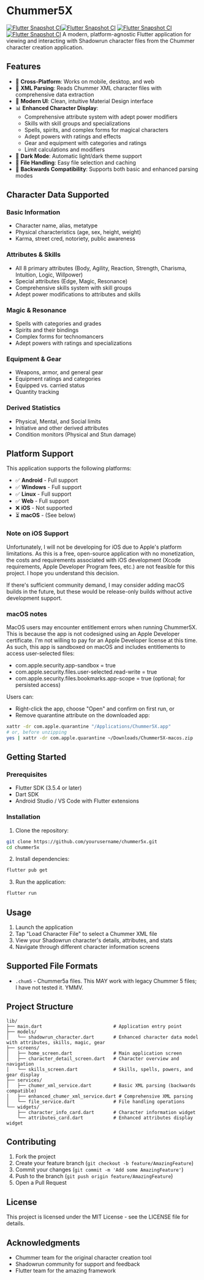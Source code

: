 # Chummer5X
[![Flutter Snapshot CI](https://github.com/lifebound/Chummer5X/actions/workflows/flutter_release_snapshot.yaml/badge.svg)](https://github.com/lifebound/Chummer5X/actions/workflows/flutter_release_snapshot.yaml)[![Flutter Snapshot CI](https://github.com/lifebound/Chummer5X/actions/workflows/flutter_release_snapshot.yaml/badge.svg)](https://github.com/lifebound/Chummer5X/actions/workflows/flutter_release_snapshot.yaml)
[![Flutter Snapshot CI](https://github.com/lifebound/Chummer5X/actions/workflows/flutter_release_snapshot.yaml/badge.svg)](https://github.com/lifebound/Chummer5X/actions/workflows/flutter_release_snapshot.yaml)
[![Flutter Snapshot CI](https://github.com/lifebound/Chummer5X/actions/workflows/flutter_release_snapshot.yaml/badge.svg)](https://github.com/lifebound/Chummer5X/actions/workflows/flutter_release_snapshot.yaml)
A modern, platform-agnostic Flutter application for viewing and interacting with Shadowrun character files from the Chummer character creation application.

## Features

- 📱 **Cross-Platform**: Works on mobile, desktop, and web
- 📄 **XML Parsing**: Reads Chummer XML character files with comprehensive data extraction
- 🎨 **Modern UI**: Clean, intuitive Material Design interface
- 📊 **Enhanced Character Display**: 
  - Comprehensive attribute system with adept power modifiers
  - Skills with skill groups and specializations
  - Spells, spirits, and complex forms for magical characters
  - Adept powers with ratings and effects
  - Gear and equipment with categories and ratings
  - Limit calculations and modifiers
- 🌙 **Dark Mode**: Automatic light/dark theme support
- 💾 **File Handling**: Easy file selection and caching
- 🔄 **Backwards Compatibility**: Supports both basic and enhanced parsing modes

## Character Data Supported

### Basic Information
- Character name, alias, metatype
- Physical characteristics (age, sex, height, weight)
- Karma, street cred, notoriety, public awareness

### Attributes & Skills
- All 8 primary attributes (Body, Agility, Reaction, Strength, Charisma, Intuition, Logic, Willpower)
- Special attributes (Edge, Magic, Resonance)
- Comprehensive skills system with skill groups
- Adept power modifications to attributes and skills

### Magic & Resonance
- Spells with categories and grades
- Spirits and their bindings
- Complex forms for technomancers
- Adept powers with ratings and specializations

### Equipment & Gear
- Weapons, armor, and general gear
- Equipment ratings and categories
- Equipped vs. carried status
- Quantity tracking

### Derived Statistics
- Physical, Mental, and Social limits
- Initiative and other derived attributes
- Condition monitors (Physical and Stun damage)

## Platform Support

This application supports the following platforms:

- ✅ **Android** - Full support
- ✅ **Windows** - Full support  
- ✅ **Linux** - Full support
- ✅ **Web** - Full support
- ❌ **iOS** - Not supported
- ⏳ **macOS** - (See below)

### Note on iOS Support

Unfortunately, I will not be developing for iOS due to Apple's platform limitations. As this is a free, open-source application with no monetization, the costs and requirements associated with iOS development (Xcode requirements, Apple Developer Program fees, etc.) are not feasible for this project. I hope you understand this decision.

If there's sufficient community demand, I may consider adding macOS builds in the future, but these would be release-only builds without active development support.

### macOS notes

MacOS users may encounter entitlement errors when running Chummer5X. This is because the app is not codesigned using an Apple Developer certificate. I'm not willing to pay for an Apple Developer license at this time.
As such, this app is sandboxed on macOS and includes entitlements to access user-selected files:

- com.apple.security.app-sandbox = true
- com.apple.security.files.user-selected.read-write = true
- com.apple.security.files.bookmarks.app-scope = true (optional; for persisted access)

Users can:

- Right-click the app, choose "Open" and confirm on first run, or
- Remove quarantine attribute on the downloaded app:

```bash
xattr -dr com.apple.quarantine "/Applications/Chummer5X.app"
# or, before unzipping
yes | xattr -dr com.apple.quarantine ~/Downloads/Chummer5X-macos.zip
```




## Getting Started

### Prerequisites

- Flutter SDK (3.5.4 or later)
- Dart SDK
- Android Studio / VS Code with Flutter extensions

### Installation

1. Clone the repository:
```bash
git clone https://github.com/yourusername/chummer5x.git
cd chummer5x
```

2. Install dependencies:
```bash
flutter pub get
```

3. Run the application:
```bash
flutter run
```

## Usage

1. Launch the application
2. Tap "Load Character File" to select a Chummer XML file
3. View your Shadowrun character's details, attributes, and stats
4. Navigate through different character information screens

## Supported File Formats

- `.chum5` - Chummer5a files. This MAY work with legacy Chummer 5 files; I have not tested it. YMMV. 


## Project Structure

```
lib/
├── main.dart                          # Application entry point
├── models/
│   └── shadowrun_character.dart       # Enhanced character data model with attributes, skills, magic, gear
├── screens/
│   ├── home_screen.dart               # Main application screen
│   ├── character_detail_screen.dart   # Character overview and navigation
│   └── skills_screen.dart             # Skills, spells, powers, and gear display
├── services/
│   ├── chumer_xml_service.dart        # Basic XML parsing (backwards compatible)
│   ├── enhanced_chumer_xml_service.dart # Comprehensive XML parsing
│   └── file_service.dart              # File handling operations
└── widgets/
    ├── character_info_card.dart       # Character information widget
    └── attributes_card.dart           # Enhanced attributes display widget
```


## Contributing

1. Fork the project
2. Create your feature branch (`git checkout -b feature/AmazingFeature`)
3. Commit your changes (`git commit -m 'Add some AmazingFeature'`)
4. Push to the branch (`git push origin feature/AmazingFeature`)
5. Open a Pull Request

## License

This project is licensed under the MIT License - see the LICENSE file for details.

## Acknowledgments

- Chummer team for the original character creation tool
- Shadowrun community for support and feedback
- Flutter team for the amazing framework
